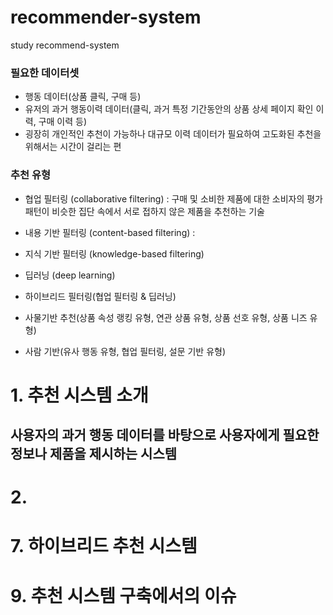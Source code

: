 # recommender-system
study recommend-system









### 필요한 데이터셋
- 행동 데이터(상품 클릭, 구매 등)
- 유저의 과거 행동이력 데이터(클릭, 과거 특정 기간동안의 상품 상세 페이지 확인 이력, 구매 이력 등)
- 굉장히 개인적인 추천이 가능하나 대규모 이력 데이터가 필요하여 고도화된 추천을 위해서는 시간이 걸리는 편

### 추천 유형
- 협업 필터링 (collaborative filtering) : 구매 및 소비한 제품에 대한 소비자의 평가 패턴이 비슷한 집단 속에서 서로 접하지 않은 제품을 추천하는 기술
- 내용 기반 필터링 (content-based filtering) : 
- 지식 기반 필터링 (knowledge-based filtering)
- 딥러닝 (deep learning)
- 하이브리드 필터링(협업 필터링 & 딥러닝)

- 사물기반 추천(상품 속성 랭킹 유형, 연관 상품 유형, 상품 선호 유형, 상품 니즈 유형)
- 사람 기반(유사 행동 유형, 협업 필터링, 설문 기반 유형)


# 1. 추천 시스템 소개
## 사용자의 과거 행동 데이터를 바탕으로 사용자에게 필요한 정보나 제품을 제시하는 시스템

# 2. 

# 7. 하이브리드 추천 시스템
# 9. 추천 시스템 구축에서의 이슈
